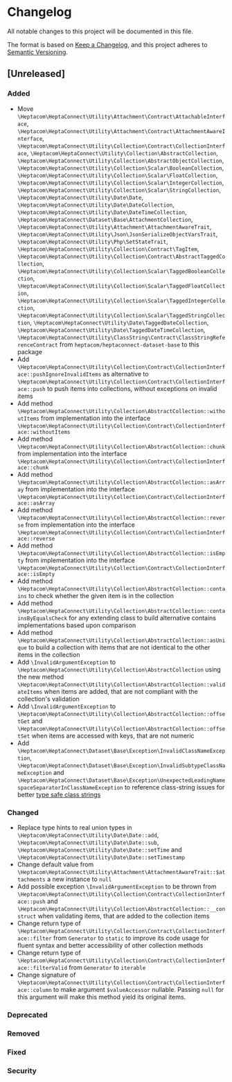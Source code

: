 # Changelog

All notable changes to this project will be documented in this file.

The format is based on [Keep a Changelog](https://keepachangelog.com/en/1.0.0/),
and this project adheres to [Semantic Versioning](https://semver.org/spec/v2.0.0.html).

## [Unreleased]

### Added

- Move `\Heptacom\HeptaConnect\Utility\Attachment\Contract\AttachableInterface`, `\Heptacom\HeptaConnect\Utility\Attachment\Contract\AttachmentAwareInterface`, `\Heptacom\HeptaConnect\Utility\Collection\Contract\CollectionInterface`, `\Heptacom\HeptaConnect\Utility\Collection\AbstractCollection`, `\Heptacom\HeptaConnect\Utility\Collection\AbstractObjectCollection`, `\Heptacom\HeptaConnect\Utility\Collection\Scalar\BooleanCollection`, `\Heptacom\HeptaConnect\Utility\Collection\Scalar\FloatCollection`, `\Heptacom\HeptaConnect\Utility\Collection\Scalar\IntegerCollection`, `\Heptacom\HeptaConnect\Utility\Collection\Scalar\StringCollection`, `\Heptacom\HeptaConnect\Utility\Date\Date`, `\Heptacom\HeptaConnect\Utility\Date\DateCollection`, `\Heptacom\HeptaConnect\Utility\Date\DateTimeCollection`, `\Heptacom\HeptaConnect\Dataset\Base\AttachmentCollection`, `\Heptacom\HeptaConnect\Utility\Attachment\AttachmentAwareTrait`, `\Heptacom\HeptaConnect\Utility\Json\JsonSerializeObjectVarsTrait`, `\Heptacom\HeptaConnect\Utility\Php\SetStateTrait`, `\Heptacom\HeptaConnect\Utility\Collection\Contract\TagItem`, `\Heptacom\HeptaConnect\Utility\Collection\Contract\AbstractTaggedCollection`, `\Heptacom\HeptaConnect\Utility\Collection\Scalar\TaggedBooleanCollection`, `\Heptacom\HeptaConnect\Utility\Collection\Scalar\TaggedFloatCollection`, `\Heptacom\HeptaConnect\Utility\Collection\Scalar\TaggedIntegerCollection`, `\Heptacom\HeptaConnect\Utility\Collection\Scalar\TaggedStringCollection`, `\Heptacom\HeptaConnect\Utility\Date\TaggedDateCollection`, `\Heptacom\HeptaConnect\Utility\Date\TaggedDateTimeCollection`, `\Heptacom\HeptaConnect\Utility\ClassString\Contract\ClassStringReferenceContract` from `heptacom/heptaconnect-dataset-base` to this package
- Add `\Heptacom\HeptaConnect\Utility\Collection\Contract\CollectionInterface::pushIgnoreInvalidItems` as alternative to `\Heptacom\HeptaConnect\Utility\Collection\Contract\CollectionInterface::push` to push items into collections, without exceptions on invalid items
- Add method `\Heptacom\HeptaConnect\Utility\Collection\AbstractCollection::withoutItems` from implementation into the interface `\Heptacom\HeptaConnect\Utility\Collection\Contract\CollectionInterface::withoutItems`
- Add method `\Heptacom\HeptaConnect\Utility\Collection\AbstractCollection::chunk` from implementation into the interface `\Heptacom\HeptaConnect\Utility\Collection\Contract\CollectionInterface::chunk`
- Add method `\Heptacom\HeptaConnect\Utility\Collection\AbstractCollection::asArray` from implementation into the interface `\Heptacom\HeptaConnect\Utility\Collection\Contract\CollectionInterface::asArray`
- Add method `\Heptacom\HeptaConnect\Utility\Collection\AbstractCollection::reverse` from implementation into the interface `\Heptacom\HeptaConnect\Utility\Collection\Contract\CollectionInterface::reverse`
- Add method `\Heptacom\HeptaConnect\Utility\Collection\AbstractCollection::isEmpty` from implementation into the interface `\Heptacom\HeptaConnect\Utility\Collection\Contract\CollectionInterface::isEmpty`
- Add method `\Heptacom\HeptaConnect\Utility\Collection\AbstractCollection::contains` to check whether the given item is in the collection
- Add method `\Heptacom\HeptaConnect\Utility\Collection\AbstractCollection::containsByEqualsCheck` for any extending class to build alternative contains implementations based upon comparison
- Add method `\Heptacom\HeptaConnect\Utility\Collection\AbstractCollection::asUnique` to build a collection with items that are not identical to the other items in the collection
- Add `\InvalidArgumentException` to `\Heptacom\HeptaConnect\Utility\Collection\AbstractCollection` using the new method `\Heptacom\HeptaConnect\Utility\Collection\AbstractCollection::validateItems` when items are added, that are not compliant with the collection's validation
- Add `\InvalidArgumentException` to `\Heptacom\HeptaConnect\Utility\Collection\AbstractCollection::offsetGet` and `\Heptacom\HeptaConnect\Utility\Collection\AbstractCollection::offsetSet` when items are accessed with keys, that are not numeric
- Add `\Heptacom\HeptaConnect\Dataset\Base\Exception\InvalidClassNameException`, `\Heptacom\HeptaConnect\Dataset\Base\Exception\InvalidSubtypeClassNameException` and `\Heptacom\HeptaConnect\Dataset\Base\Exception\UnexpectedLeadingNamespaceSeparatorInClassNameException` to reference class-string issues for better [type safe class strings](https://heptaconnect.io/reference/adr/2022-06-12-type-safe-class-strings/)

### Changed

- Replace type hints to real union types in `\Heptacom\HeptaConnect\Utility\Date\Date::add`, `\Heptacom\HeptaConnect\Utility\Date\Date::sub`, `\Heptacom\HeptaConnect\Utility\Date\Date::setTime` and `\Heptacom\HeptaConnect\Utility\Date\Date::setTimestamp`
- Change default value from `\Heptacom\HeptaConnect\Utility\Attachment\AttachmentAwareTrait::$attachments` a new instance to `null`
- Add possible exception `\InvalidArgumentException` to be thrown from `\Heptacom\HeptaConnect\Utility\Collection\Contract\CollectionInterface::push` and `\Heptacom\HeptaConnect\Utility\Collection\AbstractCollection::__construct` when validating items, that are added to the collection items
- Change return type of `\Heptacom\HeptaConnect\Utility\Collection\Contract\CollectionInterface::filter` from `Generator` to `static` to improve its code usage for fluent syntax and better accessibility of other collection methods
- Change return type of `\Heptacom\HeptaConnect\Utility\Collection\Contract\CollectionInterface::filterValid` from `Generator` to `iterable`
- Change signature of `\Heptacom\HeptaConnect\Utility\Collection\Contract\CollectionInterface::column` to make argument `$valueAccessor` nullable. Passing `null` for this argument will make this method yield its original items.

### Deprecated

### Removed

### Fixed

### Security
